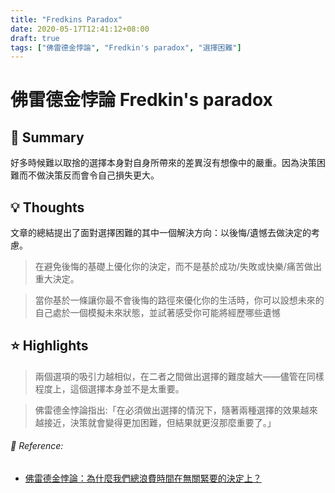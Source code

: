 ```yaml
---
title: "Fredkins Paradox"
date: 2020-05-17T12:41:12+08:00
draft: true
tags: ["佛雷德金悖論", "Fredkin's paradox", "選擇困難"]
---
```


# 佛雷德金悖論 Fredkin's paradox

## 🎯 Summary
好多時候難以取捨的選擇本身對自身所帶來的差異沒有想像中的嚴重。因為決策困難而不做決策反而會令自己損失更大。

## 💡 Thoughts
文章的總結提出了面對選擇困難的其中一個解決方向：以後悔/遺憾去做決定的考慮。

> 在避免後悔的基礎上優化你的決定，而不是基於成功/失敗或快樂/痛苦做出重大決定。

> 當你基於一條讓你最不會後悔的路徑來優化你的生活時，你可以設想未來的自己處於一個模擬未來狀態，並試著感受你可能將經歷哪些遺憾

## ⭐️ Highlights

> 兩個選項的吸引力越相似，在二者之間做出選擇的難度越大——儘管在同樣程度上，這個選擇本身並不是太重要。

> 佛雷德金悖論指出:「在必須做出選擇的情況下，隨著兩種選擇的效果越來越接近，決策就會變得更加困難，但結果就更沒那麼重要了。」



###### 🔗 Reference:

- [佛雷德金悖論：為什麼我們總浪費時間在無關緊要的決定上？](https://www.techbang.com/posts/78437-fredkin-paradox-why-do-we-always-waste-time-on-inconsequential-decisions)


